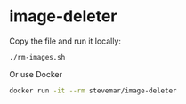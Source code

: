 # image-deleter

Copy the file and run it locally:

```bash
./rm-images.sh
```

Or use Docker

```bash
docker run -it --rm stevemar/image-deleter
```
